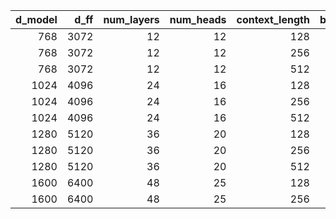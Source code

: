 |   d_model |   d_ff |   num_layers |   num_heads |   context_length |   batch_size |   mean_time |   std_time |       cv | nsys_profiled   |
|----------:|-------:|-------------:|------------:|-----------------:|-------------:|------------:|-----------:|---------:|:----------------|
|       768 |   3072 |           12 |          12 |              128 |            4 |    0.068900 |   0.000600 | 0.008708 | False           |
|       768 |   3072 |           12 |          12 |              256 |            4 |    0.085200 |   0.000600 | 0.007042 | False           |
|       768 |   3072 |           12 |          12 |              512 |            4 |    0.153900 |   0.000100 | 0.000650 | False           |
|      1024 |   4096 |           24 |          16 |              128 |            4 |    0.167700 |   0.000600 | 0.003578 | False           |
|      1024 |   4096 |           24 |          16 |              256 |            4 |    0.242300 |   0.000500 | 0.002064 | False           |
|      1024 |   4096 |           24 |          16 |              512 |            4 |    0.460500 |   0.000500 | 0.001086 | False           |
|      1280 |   5120 |           36 |          20 |              128 |            4 |    0.333100 |   0.001900 | 0.005704 | False           |
|      1280 |   5120 |           36 |          20 |              256 |            4 |    0.536100 |   0.000300 | 0.000560 | False           |
|      1280 |   5120 |           36 |          20 |              512 |            4 |    0.992900 |   0.000800 | 0.000806 | False           |
|      1600 |   6400 |           48 |          25 |              128 |            4 |    0.655200 |   0.000500 | 0.000763 | False           |
|      1600 |   6400 |           48 |          25 |              256 |            4 |    1.092600 |   0.002200 | 0.002014 | False           |